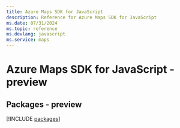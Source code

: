```yaml
---
title: Azure Maps SDK for JavaScript
description: Reference for Azure Maps SDK for JavaScript
ms.date: 07/31/2024
ms.topic: reference
ms.devlang: javascript
ms.service: maps
---
```

# Azure Maps SDK for JavaScript - preview
## Packages - preview
[!INCLUDE [packages](maps-index.md)]